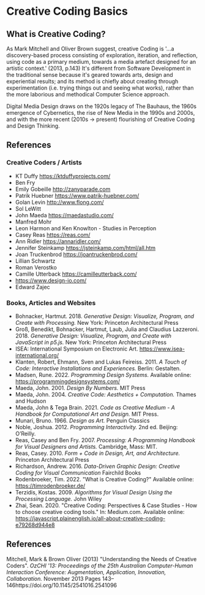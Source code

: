 # Creative Coding Basics

## What is Creative Coding?
As Mark Mitchell and Oliver Brown suggest, creative Coding is '...a discovery-based process consisting of exploration, iteration, and reflection, using code as a primary medium, towards a media artefact designed for an artistic context.' (2013, p.143) It's different from Software Development in the traditional sense because it's geared towards arts, design and experiential results; and its method is chiefly about creating through experimentation (i.e. trying things out and seeing what works), rather than the more laborious and methodical Computer Science approach. 

Digital Media Design draws on the 1920s legacy of The Bauhaus, the 1960s emergence of Cybernetics, the rise of New Media in the 1990s and 2000s, and with the more recent (2010s -> present) flourishing of Creative Coding and Design Thinking. 

## References
### Creative Coders / Artists

- KT Duffy https://ktduffyprojects.com/
- Ben Fry
- Emily Gobeille http://zanyparade.com
- Patrik Huebner https://www.patrik-huebner.com/
- Golan Levin http://www.flong.com/
- Sol LeWitt
- John Maeda https://maedastudio.com/
- Manfred Mohr
- Leon Harmon and Ken Knowlton - Studies in Perception
- Casey Reas https://reas.com/
- Ann Ridler https://annaridler.com/
- Jennifer Steinkamp https://jsteinkamp.com/html/all.htm
- Joan Truckenbrod https://joantruckenbrod.com/
- Lillian Schwartz
- Roman Verostko
- Camille Utterback https://camilleutterback.com/
- https://www.design-io.com/
- Edward Zajec


### Books, Articles and Websites

- Bohnacker, Hartmut. 2018. *Generative Design: Visualize, Program, and Create with Processing.* New York: Princeton Architectural Press
- Groß, Benedikt, Bohnacker, Hartmut, Laub, Julia and Claudius Lazzeroni. 2018. *Generative Design: Visualize, Program, and Create with JavaScript in p5.js.* New York: Princeton Architectural Press
- ISEA: International Symposium on Electronic Art. https://www.isea-international.org/
- Klanten, Robert, Ehmann, Sven and Lukas Feireiss. 2011. *A Touch of Code: Interactive Installations and Experiences.* Berlin: Gestalten.
- Madsen, Rune. 2022. *Programming Design Systems.* Available online: https://programmingdesignsystems.com/
- Maeda, John. 2001. *Design By Numbers.* MIT Press
- Maeda, John. 2004. *Creative Code: Aesthetics + Computation.* Thames and Hudson 
- Maeda, John & Tega Brain. 2021. *Code as Creative Medium - A Handbook for Computational Art and Design.* MIT Press.
- Munari, Bruno. 1966. *Design as Art.* Penguin Classics
- Noble, Joshua. 2012. *Programming Interactivity.* 2nd ed. Beijing: O’Reilly.
- Reas, Casey and Ben Fry. 2007. *Processing: A Programming Handbook for Visual Designers and Artists.* Cambridge, Mass: MIT.
- Reas, Casey. 2010. *Form + Code in Design, Art, and Architecture.* Princeton Architectural Press
- Richardson, Andrew. 2016. *Data-Driven Graphic Design: Creative Coding for Visual Communication* Fairchild Books
- Rodenbroeker, Tim. 2022. "What is Creative Coding?" Available online: https://timrodenbroeker.de/
- Terzidis, Kostas. 2009. *Algorithms for Visual Design Using the Processing Language.* John Wiley 
- Zhai, Sean. 2020. "Creative Coding: Perspectives & Case Studies - How to choose creative coding tools." In: Medium.com. Available online: https://javascript.plainenglish.io/all-about-creative-coding-e79268d944e8

## References
Mitchell, Mark & Brown Oliver (2013) "Understanding the Needs of Creative Coders". *OzCHI '13: Proceedings of the 25th Australian Computer-Human Interaction Conference: Augmentation, Application, Innovation, Collaboration.* November 2013 Pages 143–146https://doi.org/10.1145/2541016.2541096

